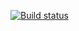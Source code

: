 [![Build status](https://ci.appveyor.com/api/projects/status/78342131rhiiahrg?svg=true)](https://ci.appveyor.com/project/NikaNesterova/changedatepatterns)